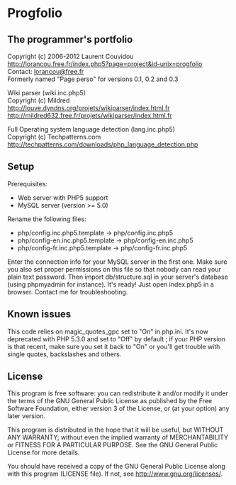 Progfolio
================================================================================

The programmer's portfolio
--------------------------------------------------------------------------------

Copyright (c) 2006-2012 Laurent Couvidou  
<http://lorancou.free.fr/index.php5?page=project&id-unix=progfolio>  
Contact: <lorancou@free.fr>  
Formerly named "Page perso" for versions 0.1, 0.2 and 0.3

Wiki parser (wiki.inc.php5)  
Copyright (c) Mildred  
<http://louve.dyndns.org/projets/wikiparser/index.html.fr>  
<http://mildred632.free.fr/projets/wikiparser/index.html.fr>

Full Operating system language detection (lang.inc.php5)  
Copyright (c) Techpatterns.com  
<http://techpatterns.com/downloads/php_language_detection.php>

Setup
--------------------------------------------------------------------------------

Prerequisites:
- Web server with PHP5 support
- MySQL server (version >= 5.0)

Rename the following files:
- php/config.inc.php5.template -> php/config.inc.php5
- php/config-en.inc.php5.template -> php/config-en.inc.php5
- php/config-fr.inc.php5.template -> php/config-fr.inc.php5

Enter the connection info for your MySQL server in the first one. Make sure you
also set proper permissions on this file so that nobody can read your plain text
password. Then import db/structure.sql in your server's database (using
phpmyadmin for instance). It's ready! Just open index.php5 in a browser. Contact
me for troubleshooting.

Known issues
---------------------------------------------------------------------------------

This code relies on magic_quotes_gpc set to "On" in php.ini. It's now deprecated
with PHP 5.3.0 and set to "Off" by default ; if your PHP version is that recent,
make sure you set it back to "On" or you'll get trouble with single quotes,
backslashes and others.

License
---------------------------------------------------------------------------------

This program is free software: you can redistribute it and/or modify it under the
terms of the GNU General Public License as published by the Free Software
Foundation, either version 3 of the License, or (at your option) any later
version.

This program is distributed in the hope that it will be useful, but WITHOUT ANY
WARRANTY; without even the implied warranty of MERCHANTABILITY or FITNESS FOR A
PARTICULAR PURPOSE.  See the GNU General Public License for more details.

You should have received a copy of the GNU General Public License along with this
program (LICENSE file). If not, see <http://www.gnu.org/licenses/>.
